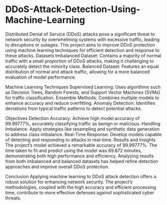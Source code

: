 # DDoS-Attack-Detection-Using-Machine-Learning
Distributed Denial of Service (DDoS) attacks pose a significant threat to network security by overwhelming systems with excessive traffic, leading to disruptions or outages. This project aims to improve DDoS protection using machine learning techniques for efficient detection and response to these attacks.
Datasets Imbalanced Dataset: Contains a majority of normal traffic with a small proportion of DDoS attacks, making it challenging to accurately detect the minority class. Balanced Dataset: Features an equal distribution of normal and attack traffic, allowing for a more balanced evaluation of model performance.

Machine Learning Techniques Supervised Learning: Uses algorithms such as Decision Trees, Random Forests, and Support Vector Machines (SVMs) for traffic classification. Ensemble Methods: Combines multiple models to enhance accuracy and reduce overfitting. Anomaly Detection: Identifies deviations from typical traffic patterns to detect potential attacks.

Objectives Detection Accuracy: Achieve high model accuracy of 99.99777%, accurately classifying traffic as benign or malicious. Handling Imbalance: Apply strategies like resampling and synthetic data generation to address class imbalance. Real-Time Response: Develop models capable of detecting and responding to attacks in real-time. Results and Insights The project’s model achieved a remarkable accuracy of 99.99777%. The time taken to fit and predict using the model was 69.872 minutes, demonstrating both high performance and efficiency. Analyzing results from both imbalanced and balanced datasets has helped refine detection approaches and improve overall DDoS protection.

Conclusion Applying machine learning to DDoS attack detection offers a robust solution for enhancing network security. The project’s methodologies, coupled with the high accuracy and efficient processing time, contribute to more effective defenses against sophisticated cyber threats.
